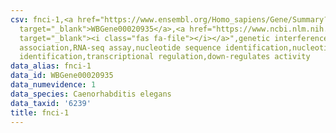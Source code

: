 ```yaml
---
csv: fnci-1,<a href="https://www.ensembl.org/Homo_sapiens/Gene/Summary?db=core;g=WBGene00020935"
  target="_blank">WBGene00020935</a>,<a href="https://www.ncbi.nlm.nih.gov/pubmed/27496166"
  target="_blank"><i class="fas fa-file"></i></a>",genetic interference,functional
  association,RNA-seq assay,nucleotide sequence identification,nucleotide sequence
  identification,transcriptional regulation,down-regulates activity
data_alias: fnci-1
data_id: WBGene00020935
data_numevidence: 1
data_species: Caenorhabditis elegans
data_taxid: '6239'
title: fnci-1
---
```

